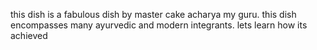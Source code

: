 this dish is a fabulous dish by master cake acharya my guru.
this dish encompasses many ayurvedic and modern integrants. 
lets learn how its achieved 